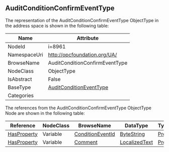 <!-- objecttype -->
## AuditConditionConfirmEventType
  
<!-- end of text -->
The representation of the AuditConditionConfirmEventType ObjectType in the address space is shown in the following table:  

|Name|Attribute|
|---|---|
|NodeId|i=8961|
|NamespaceUri|http://opcfoundation.org/UA/|
|BrowseName|AuditConditionConfirmEventType|
|NodeClass|ObjectType|
|IsAbstract|False|
|BaseType|[AuditConditionEventType](../../ObjectTypes/AuditConditionEventType/readme.md)|
|Categories||

The references from the AuditConditionConfirmEventType ObjectType Node are shown in the following table:  

|Reference|NodeClass|BrowseName|DataType|TypeDefinition|ModellingRule|
|---|---|---|---|---|---|
|[HasProperty](../../ReferenceTypes/HasProperty/readme.md)|Variable|[ConditionEventId](#ConditionEventId)|[ByteString](../../DataTypes/ByteString/readme.md)|[PropertyType](../../VariableTypes/PropertyType/readme.md)|[Mandatory](../../Objects/Mandatory/readme.md)|
|[HasProperty](../../ReferenceTypes/HasProperty/readme.md)|Variable|[Comment](#Comment)|[LocalizedText](../../DataTypes/LocalizedText/readme.md)|[PropertyType](../../VariableTypes/PropertyType/readme.md)|[Mandatory](../../Objects/Mandatory/readme.md)|


